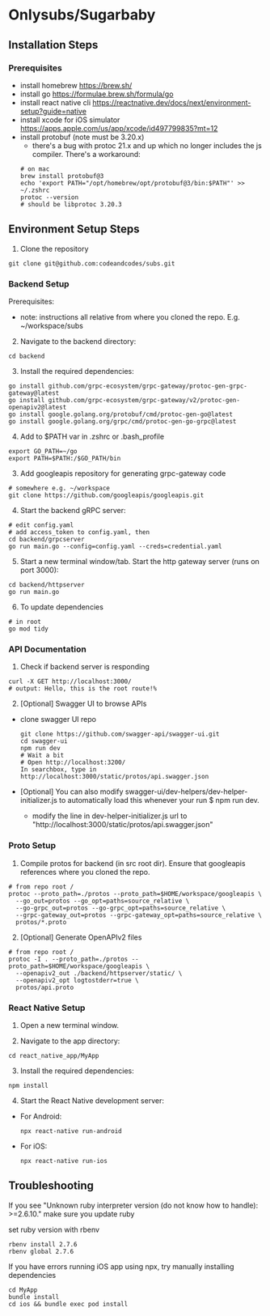 # Onlysubs/Sugarbaby

## Installation Steps

### Prerequisites
- install homebrew https://brew.sh/
- install go https://formulae.brew.sh/formula/go
- install react native cli https://reactnative.dev/docs/next/environment-setup?guide=native
- install xcode for iOS simulator https://apps.apple.com/us/app/xcode/id497799835?mt=12
- install protobuf (note must be 3.20.x)
  - there's a bug with protoc 21.x and up which no longer includes the js compiler. There's a workaround: 
  ```
  # on mac
  brew install protobuf@3
  echo 'export PATH="/opt/homebrew/opt/protobuf@3/bin:$PATH"' >> ~/.zshrc
  protoc --version
  # should be libprotoc 3.20.3
  ```

## Environment Setup Steps

1. Clone the repository
  ```
  git clone git@github.com:codeandcodes/subs.git 
  ```

### Backend Setup

Prerequisites:
- note: instructions all relative from where you cloned the repo. E.g. ~/workspace/subs

2. Navigate to the backend directory:
  ``` 
  cd backend
  ```

3. Install the required dependencies:
  ``` 
  go install github.com/grpc-ecosystem/grpc-gateway/protoc-gen-grpc-gateway@latest
  go install github.com/grpc-ecosystem/grpc-gateway/v2/protoc-gen-openapiv2@latest
  go install google.golang.org/protobuf/cmd/protoc-gen-go@latest
  go install google.golang.org/grpc/cmd/protoc-gen-go-grpc@latest
  ```

4. Add to $PATH var in .zshrc or .bash_profile
  ```
  export GO_PATH=~/go
  export PATH=$PATH:/$GO_PATH/bin
  ```

3. Add googleapis repository for generating grpc-gateway code
  ```
  # somewhere e.g. ~/workspace
  git clone https://github.com/googleapis/googleapis.git
  ```

4. Start the backend gRPC server:
  ``` 
  # edit config.yaml
  # add access_token to config.yaml, then
  cd backend/grpcserver
  go run main.go --config=config.yaml --creds=credential.yaml
  ```

5. Start a new terminal window/tab. Start the http gateway server (runs on port 3000):
  ``` 
  cd backend/httpserver
  go run main.go
  ```

6. To update dependencies
  ```
  # in root
  go mod tidy
  ```

### API Documentation

1. Check if backend server is responding
  ```
  curl -X GET http://localhost:3000/
  # output: Hello, this is the root route!%
  ```

2. [Optional] Swagger UI to browse APIs
- clone swagger UI repo
  ```
  git clone https://github.com/swagger-api/swagger-ui.git
  cd swagger-ui
  npm run dev
  # Wait a bit
  # Open http://localhost:3200/
  In searchbox, type in
  http://localhost:3000/static/protos/api.swagger.json
  ```

- [Optional] You can also modify swagger-ui/dev-helpers/dev-helper-initializer.js to automatically load this whenever your run $ npm run dev.
  - modify the line in dev-helper-initializer.js url to "http://localhost:3000/static/protos/api.swagger.json"


### Proto Setup

1. Compile protos for backend (in src root dir). Ensure that googleapis references where you cloned the repo.
  ```
  # from repo root /
  protoc --proto_path=./protos --proto_path=$HOME/workspace/googleapis \
    --go_out=protos --go_opt=paths=source_relative \
    --go-grpc_out=protos --go-grpc_opt=paths=source_relative \
    --grpc-gateway_out=protos --grpc-gateway_opt=paths=source_relative \
    protos/*.proto
  ```

2. [Optional] Generate OpenAPIv2 files
  ```
  # from repo root /
  protoc -I . --proto_path=./protos --proto_path=$HOME/workspace/googleapis \
    --openapiv2_out ./backend/httpserver/static/ \
    --openapiv2_opt logtostderr=true \
    protos/api.proto
  ```

### React Native Setup

1. Open a new terminal window.

2. Navigate to the app directory:
  ``` 
  cd react_native_app/MyApp
  ```

3. Install the required dependencies:
  ```
  npm install
  ```

4. Start the React Native development server:
- For Android:
  ```
  npx react-native run-android
  ```
- For iOS:
  ```
  npx react-native run-ios
  ```

## Troubleshooting

If you see "Unknown ruby interpreter version (do not know how to handle): >=2.6.10." make sure you update ruby

set ruby version with rbenv
  ``` 
  rbenv install 2.7.6
  rbenv global 2.7.6
  ```

  If you have errors running iOS app using npx, try manually installing dependencies
  ``` 
  cd MyApp
  bundle install
  cd ios && bundle exec pod install
  ```

